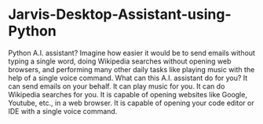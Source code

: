 # Jarvis-Desktop-Assistant-using-Python
Python A.I. assistant? Imagine how easier it would be to send emails without typing a single word, doing Wikipedia searches without opening web browsers, and performing many other daily tasks like playing music with the help of a single voice command. 
What can this A.I. assistant do for you?
It can send emails on your behalf.
It can play music for you.
It can do Wikipedia searches for you.
It is capable of opening websites like Google, Youtube, etc., in a web browser.
It is capable of opening your code editor or IDE with a single voice command.
